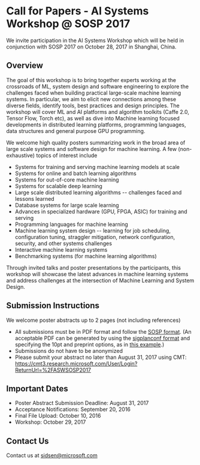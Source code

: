 # Call for Papers - AI Systems Workshop @ SOSP 2017
We invite participation in the AI Systems Workshop which will be held in conjunction with SOSP 2017 on October 28, 2017 in Shanghai, China.
## Overview
 
The goal of this workshop is to bring together experts working at the crossroads of ML, system design and software engineering to explore the challenges faced when building practical large-scale machine learning systems. In particular, we aim to elicit new connections among these diverse fields, identify tools, best practices and design principles. The workshop will cover ML and AI platforms and algorithm toolkits (Caffe 2.0, Tensor Flow, Torch etc), as well as dive into Machine learning focused developments in distributed learning platforms, programming languages, data structures and general purpose GPU programming.
 
We welcome high quality posters summarizing work in the broad area of large scale systems and software design for machine learning.   A few (non-exhaustive) topics of interest include
* Systems for training and serving machine learning models at scale
* Systems for online and batch learning algorithms
* Systems for out-of-core machine learning
* Systems for scalable deep learning
* Large scale distributed learning algorithms -- challenges faced and lessons learned
* Database systems for large scale learning
* Advances in specialized hardware (GPU, FPGA, ASIC) for training and serving
* Programming languages for machine learning
* Machine learning system design -- learning for job scheduling, configuration tuning, straggler mitigation, network configuration, security, and other systems challenges
* Interactive machine learning systems
* Benchmarking systems (for machine learning algorithms)
 
Through invited talks and poster presentations by the participants, this workshop will showcase the latest advances in machine learning systems and address challenges at the intersection of Machine Learning and System Design.
## Submission Instructions
We welcome poster abstracts up to 2 pages (not including references)
* All submissions must be in PDF format and follow the [SOSP format](https://www.sigops.org/sosp/sosp17/submission-rules.html). (An acceptable PDF can be generated by using the [sigplanconf format](http://www.sigplan.org/Resources/Author/#sigplanconf-format) and specifying the 10pt and preprint options, as in [this example](http://www.eecs.umich.edu/~pmchen/sosp/sosp17-template.tex).)
* Submissions do not have to be anonymized
* Please submit your abstract no later than August 31, 2017 using CMT: <https://cmt3.research.microsoft.com/User/Login?ReturnUrl=%2FASWSOSP2017>
## Important Dates
* Poster Abstract Submission Deadline: August 31, 2017
* Acceptance Notifications: September 20, 2016
* Final File Upload: October 10, 2016
* Workshop: October 29, 2017
## Contact Us
Contact us at sidsen@microsoft.com
